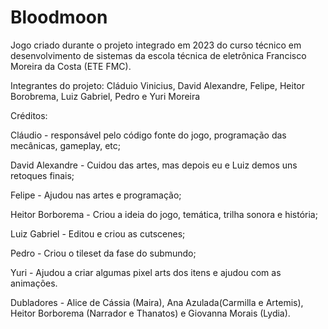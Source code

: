 # Bloodmoon
Jogo criado durante o projeto integrado em 2023 do curso técnico em desenvolvimento de sistemas da escola técnica de eletrônica Francisco Moreira da Costa (ETE FMC).

Integrantes do projeto: Cláduio Vinicius, David Alexandre, Felipe, Heitor Borobrema, Luiz Gabriel, Pedro e Yuri Moreira

Créditos:

Cláudio - responsável pelo código fonte do jogo, programação das mecânicas, gameplay, etc;

David Alexandre - Cuidou das artes, mas depois eu e Luiz demos uns retoques finais; 

Felipe - Ajudou nas artes e programação;

Heitor Borborema - Criou a ideia do jogo, temática, trilha sonora e história;

Luiz Gabriel - Editou e criou as cutscenes; 

Pedro - Criou o tileset da fase do submundo; 

Yuri - Ajudou a criar algumas pixel arts dos itens e ajudou com as animações. 

Dubladores - Alice de Cássia (Maira), Ana Azulada(Carmilla e Artemis), Heitor Borborema (Narrador e Thanatos) e Giovanna Morais (Lydia). 
